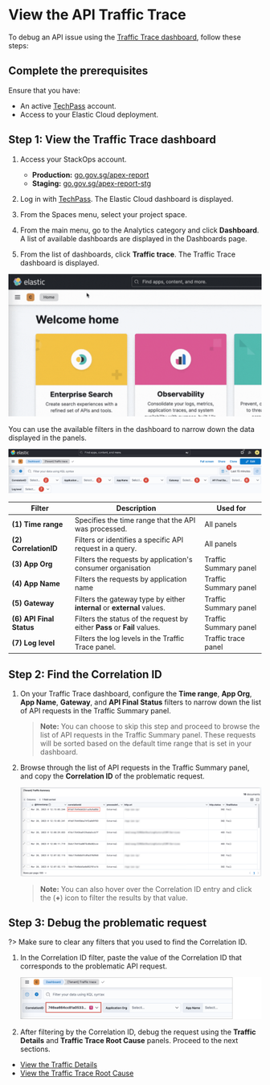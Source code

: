 # View the API Traffic Trace

To debug an API issue using the [Traffic Trace dashboard](/docs/logs/debugging-API-issues.md), follow these steps:

## Complete the prerequisites

Ensure that you have:

- An active [TechPass](https://docs.developer.tech.gov.sg/docs/apex-cloud-onboarding/docs/techpass) account.
- Access to your Elastic Cloud deployment.
</details>

## Step 1: View the Traffic Trace dashboard

1. Access your StackOps account.

    - **Production:** [go.gov.sg/apex-report](http://go.gov.sg/apex-report)<br>
    - **Staging:** [go.gov.sg/apex-report-stg](http://go.gov.sg/apex-report-stg)


1. Log in with [TechPass](https://docs.developer.tech.gov.sg/docs/apex-cloud-onboarding/docs/techpass). The Elastic Cloud dashboard is displayed. 

1. From the Spaces menu, select your project space.

1. From the main menu, go to the Analytics category and click **Dashboard**. A list of available dashboards are displayed in the Dashboards page.

1. From the list of dashboards, click **Traffic trace**. The Traffic Trace dashboard is displayed.

![dashboard](/./images/dashboard.gif)

You can use the available filters in the dashboard to narrow down the data displayed in the panels.

![Select dashboard filters](/./images/dashboard-filters.png) 

| Filter | Description | Used for |
| --- | -- | -- |
| **(1) Time range** | Specifies the time range that the API was processed. | All panels
| **(2) CorrelationID** | Filters or identifies a specific API request in a query. | All panels
| **(3) App Org** | Filters the requests by application's consumer  organisation | Traffic Summary panel
| **(4) App Name** | Filters the requests by application name | Traffic Summary panel
| **(5) Gateway** | Filters the gateway type by either **internal** or **external** values. | Traffic Summary panel
| **(6) API Final Status** | Filters the status of the request by either **Pass** or **Fail** values. | Traffic Summary panel
| **(7) Log level** | Filters the log levels in the Traffic Trace panel. | Traffic trace panel |


## Step 2: Find the Correlation ID

1. On your Traffic Trace dashboard, configure the **Time range**, **App Org**, **App Name**, **Gateway**, and **API Final Status** filters to narrow down the list of API requests in the Traffic Summary panel.
    > **Note:** You can choose to skip this step and proceed to browse the list of API requests in the Traffic Summary panel. These requests will be sorted based on the default time range that is set in your dashboard.

1. Browse through the list of API requests in the Traffic Summary panel, and copy the **Correlation ID** of the problematic request.

    ![copy correlation ID](/./images/dashboard-correlationid.png) 

    > **Note:** You can also hover over the Correlation ID entry and  click the (**+**) icon to filter the results by that value.

## Step 3: Debug the problematic request

?> Make sure to clear any filters that you used to find the Correlation ID.

1. In the Correlation ID filter, paste the value of the Correlation ID that corresponds to the problematic API request.

    ![paste correlation ID](/./images/dashboard-correlationid-filter.png) 

1. After filtering by the Correlation ID, debug the request using the **Traffic Details** and **Traffic Trace Root Cause** panels. Proceed to the next sections.

- [View the Traffic Details](/docs/logs/verify-api-request.md)
- [View the Traffic Trace Root Cause](/docs/logs/trace-root-cause.md)



<!-- 

## Step 4: View the Traffic Trace Root Cause

?> Make sure to clear any filters that you used to find the Correlation ID.

1. In the Correlation ID filter, paste the value of the Correlation ID that corresponds to the problematic API request.

    ![paste correlation ID](/./images/dashboard-correlationid-filter.png) 

1. Scroll down to the Traffic Trace panel and check the details in the message column to trace the root cause of the error or issue.

    ![traffic-trace-message](/./images/dashboard-trace-error.png) 

### Export the trace logs

To export the track trace logs in `.csv` format, follow these steps:

1. Hover over the upper right area of the Traffic Trace panel and click the menu icon.

1. Click **More**.

1. Click **Download CSV**.

    ![traffic-trace-message](/./images/dashboard-traffic-trace-export.png) 

-->